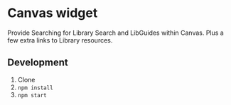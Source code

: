# Canvas widget

Provide Searching for Library Search and LibGuides within Canvas. Plus a few extra links to Library resources.

## Development

1. Clone
2. `npm install`
3. `npm start`
